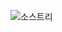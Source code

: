 ![소스트리](https://user-images.githubusercontent.com/113006156/195264309-2a9494c0-18e4-42db-8fe9-6694a4f30a84.PNG)
